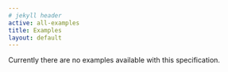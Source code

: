 ```yaml
---
# jekyll header
active: all-examples
title: Examples
layout: default
---
```


Currently there are no examples available with this specification.